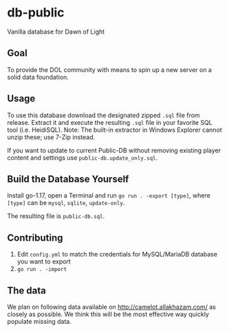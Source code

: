 # db-public
Vanilla database for Dawn of Light

## Goal
To provide the DOL community with means to spin up a new server on a solid data foundation.

## Usage
To use this database download the designated zipped `.sql` file from release. Extract it and execute the resulting `.sql` file in your favorite SQL tool (i.e. HeidiSQL). Note: The built-in extractor in Windows Explorer cannot unzip these; use 7-Zip instead.

If you want to update to current Public-DB without removing existing player content and settings use `public-db.update_only.sql`.

## Build the Database Yourself
Install go-1.17, open a Terminal and run `go run . -export [type]`, where `[type]` can be `mysql`, `sqlite`, `update-only`.

The resulting file is `public-db.sql`.

## Contributing
1. Edit `config.yml` to match the credentials for MySQL/MariaDB database you want to export
2. `go run . -import`

## The data
We plan on following data available on http://camelot.allakhazam.com/ as closely as possible. We think this will be the most effective way quickly populate missing data.
